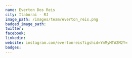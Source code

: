 ```yaml
---
name: Everton Dos Reis
city: Itaborai - RJ
image_path: /images/team/everton_reis.png
badged_image_path:
twitter:
facebook:
linkedin:
website: instagram.com/evertonreis?igshid=YmMyMTA2M2Y=
badges:
---
```

